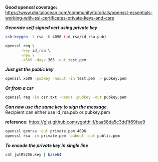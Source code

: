 __Good openssl coverage:__
https://www.digitalocean.com/community/tutorials/openssl-essentials-working-with-ssl-certificates-private-keys-and-csrs

___Generate self signed cert using private key___
```bash
ssh-keygen -t rsa -b 4096 (id_rsa/id_rsa.pub)

openssl req \
       -key id_rsa \
       -new \
       -x509 -days 365 -out test.pem
```

___Just get the public key___
```bash
openssl x509 -pubkey -noout -in test.pem  > pubkey.pem
```

___Or from a csr___
```bash
openssl req -in csr.txt -noout -pubkey -out pubkey.pem
```

___Can now use the same key to sign the message.___  
Recipient can either use id_rsa.pub or pubkey.pem

__reference:__
https://gist.github.com/ygotthilf/baa58da5c3dd1f69fae9

```bash
openssl genrsa -out private.pem 4096
openssl rsa -in private.pem -pubout -out public.pem
```

___To encode the private key in single line___
```bash
cat jwtRS256.key | base64
```